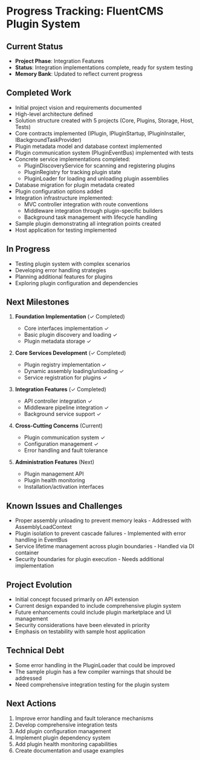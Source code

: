# Progress Tracking: FluentCMS Plugin System

## Current Status
- **Project Phase**: Integration Features
- **Status**: Integration implementations complete, ready for system testing
- **Memory Bank**: Updated to reflect current progress

## Completed Work
- Initial project vision and requirements documented
- High-level architecture defined
- Solution structure created with 5 projects (Core, Plugins, Storage, Host, Tests)
- Core contracts implemented (IPlugin, IPluginStartup, IPluginInstaller, IBackgroundTaskProvider)
- Plugin metadata model and database context implemented
- Plugin communication system (PluginEventBus) implemented with tests
- Concrete service implementations completed:
  - PluginDiscoveryService for scanning and registering plugins
  - PluginRegistry for tracking plugin state
  - PluginLoader for loading and unloading plugin assemblies
- Database migration for plugin metadata created
- Plugin configuration options added
- Integration infrastructure implemented:
  - MVC controller integration with route conventions
  - Middleware integration through plugin-specific builders
  - Background task management with lifecycle handling
- Sample plugin demonstrating all integration points created
- Host application for testing implemented

## In Progress
- Testing plugin system with complex scenarios
- Developing error handling strategies
- Planning additional features for plugins
- Exploring plugin configuration and dependencies

## Next Milestones
1. **Foundation Implementation** (✓ Completed)
   - Core interfaces implementation ✓
   - Basic plugin discovery and loading ✓
   - Plugin metadata storage ✓

2. **Core Services Development** (✓ Completed)
   - Plugin registry implementation ✓
   - Dynamic assembly loading/unloading ✓
   - Service registration for plugins ✓

3. **Integration Features** (✓ Completed)
   - API controller integration ✓
   - Middleware pipeline integration ✓
   - Background service support ✓

4. **Cross-Cutting Concerns** (Current)
   - Plugin communication system ✓
   - Configuration management ✓
   - Error handling and fault tolerance

5. **Administration Features** (Next)
   - Plugin management API
   - Plugin health monitoring
   - Installation/activation interfaces

## Known Issues and Challenges
- Proper assembly unloading to prevent memory leaks - Addressed with AssemblyLoadContext
- Plugin isolation to prevent cascade failures - Implemented with error handling in EventBus
- Service lifetime management across plugin boundaries - Handled via DI container
- Security boundaries for plugin execution - Needs additional implementation

## Project Evolution
- Initial concept focused primarily on API extension
- Current design expanded to include comprehensive plugin system
- Future enhancements could include plugin marketplace and UI management
- Security considerations have been elevated in priority
- Emphasis on testability with sample host application

## Technical Debt
- Some error handling in the PluginLoader that could be improved
- The sample plugin has a few compiler warnings that should be addressed
- Need comprehensive integration testing for the plugin system

## Next Actions
1. Improve error handling and fault tolerance mechanisms
2. Develop comprehensive integration tests
3. Add plugin configuration management
4. Implement plugin dependency system
5. Add plugin health monitoring capabilities
6. Create documentation and usage examples
